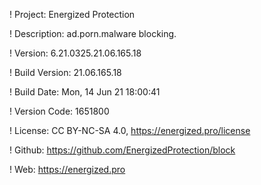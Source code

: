 ! Project: Energized Protection

! Description: ad.porn.malware blocking.

! Version: 6.21.0325.21.06.165.18

! Build Version: 21.06.165.18

! Build Date: Mon, 14 Jun 21 18:00:41

! Version Code: 1651800

! License: CC BY-NC-SA 4.0, https://energized.pro/license

! Github: https://github.com/EnergizedProtection/block

! Web: https://energized.pro
